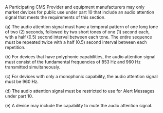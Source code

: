 A Participating CMS Provider and equipment manufacturers may only market devices for public use under part 10 that include an audio attention signal that meets the requirements of this section.

(a) The audio attention signal must have a temporal pattern of one long tone of two (2) seconds, followed by two short tones of one (1) second each, with a half (0.5) second interval between each tone. The entire sequence must be repeated twice with a half (0.5) second interval between each repetition.

(b) For devices that have polyphonic capabilities, the audio attention signal must consist of the fundamental frequencies of 853 Hz and 960 Hz transmitted simultaneously.

(c) For devices with only a monophonic capability, the audio attention signal must be 960 Hz.

(d) The audio attention signal must be restricted to use for Alert Messages under part 10.

(e) A device may include the capability to mute the audio attention signal.

